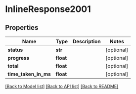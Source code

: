 # InlineResponse2001

## Properties
Name | Type | Description | Notes
------------ | ------------- | ------------- | -------------
**status** | **str** |  | [optional] 
**progress** | **float** |  | [optional] 
**total** | **float** |  | [optional] 
**time_taken_in_ms** | **float** |  | [optional] 

[[Back to Model list]](../README.md#documentation-for-models) [[Back to API list]](../README.md#documentation-for-api-endpoints) [[Back to README]](../README.md)

